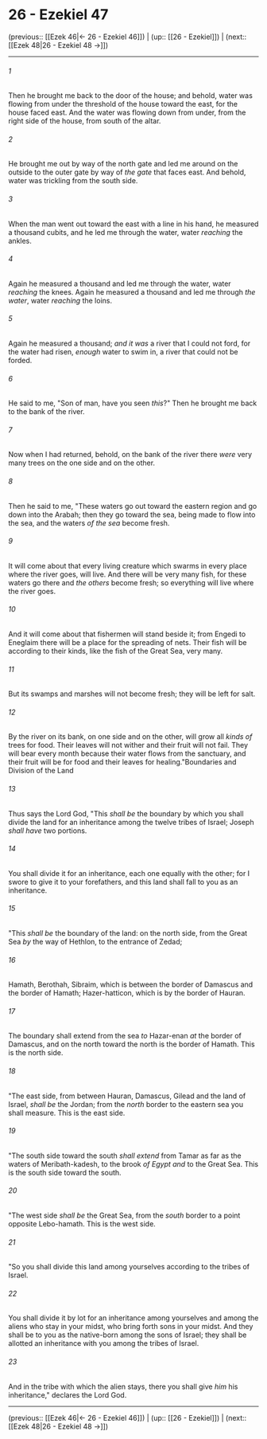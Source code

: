 # 26 - Ezekiel 47

(previous:: [[Ezek 46|← 26 - Ezekiel 46]]) | (up:: [[26 - Ezekiel]]) | (next:: [[Ezek 48|26 - Ezekiel 48 →]])

***


###### 1 
Then he brought me back to the door of the house; and behold, water was flowing from under the threshold of the house toward the east, for the house faced east. And the water was flowing down from under, from the right side of the house, from south of the altar. 

###### 2 
He brought me out by way of the north gate and led me around on the outside to the outer gate by way of _the gate_ that faces east. And behold, water was trickling from the south side. 

###### 3 
When the man went out toward the east with a line in his hand, he measured a thousand cubits, and he led me through the water, water _reaching_ the ankles. 

###### 4 
Again he measured a thousand and led me through the water, water _reaching_ the knees. Again he measured a thousand and led me through _the water_, water _reaching_ the loins. 

###### 5 
Again he measured a thousand; _and it was_ a river that I could not ford, for the water had risen, _enough_ water to swim in, a river that could not be forded. 

###### 6 
He said to me, "Son of man, have you seen _this_?" Then he brought me back to the bank of the river. 

###### 7 
Now when I had returned, behold, on the bank of the river there _were_ very many trees on the one side and on the other. 

###### 8 
Then he said to me, "These waters go out toward the eastern region and go down into the Arabah; then they go toward the sea, being made to flow into the sea, and the waters _of the sea_ become fresh. 

###### 9 
It will come about that every living creature which swarms in every place where the river goes, will live. And there will be very many fish, for these waters go there and _the others_ become fresh; so everything will live where the river goes. 

###### 10 
And it will come about that fishermen will stand beside it; from Engedi to Eneglaim there will be a place for the spreading of nets. Their fish will be according to their kinds, like the fish of the Great Sea, very many. 

###### 11 
But its swamps and marshes will not become fresh; they will be left for salt. 

###### 12 
By the river on its bank, on one side and on the other, will grow all _kinds of_ trees for food. Their leaves will not wither and their fruit will not fail. They will bear every month because their water flows from the sanctuary, and their fruit will be for food and their leaves for healing."Boundaries and Division of the Land 

###### 13 
Thus says the Lord God, "This _shall be_ the boundary by which you shall divide the land for an inheritance among the twelve tribes of Israel; Joseph _shall have_ two portions. 

###### 14 
You shall divide it for an inheritance, each one equally with the other; for I swore to give it to your forefathers, and this land shall fall to you as an inheritance. 

###### 15 
"This _shall be_ the boundary of the land: on the north side, from the Great Sea _by_ the way of Hethlon, to the entrance of Zedad; 

###### 16 
Hamath, Berothah, Sibraim, which is between the border of Damascus and the border of Hamath; Hazer-hatticon, which is by the border of Hauran. 

###### 17 
The boundary shall extend from the sea _to_ Hazar-enan _at_ the border of Damascus, and on the north toward the north is the border of Hamath. This is the north side. 

###### 18 
"The east side, from between Hauran, Damascus, Gilead and the land of Israel, _shall be_ the Jordan; from the _north_ border to the eastern sea you shall measure. This is the east side. 

###### 19 
"The south side toward the south _shall extend_ from Tamar as far as the waters of Meribath-kadesh, to the brook _of Egypt and_ to the Great Sea. This is the south side toward the south. 

###### 20 
"The west side _shall be_ the Great Sea, from the _south_ border to a point opposite Lebo-hamath. This is the west side. 

###### 21 
"So you shall divide this land among yourselves according to the tribes of Israel. 

###### 22 
You shall divide it by lot for an inheritance among yourselves and among the aliens who stay in your midst, who bring forth sons in your midst. And they shall be to you as the native-born among the sons of Israel; they shall be allotted an inheritance with you among the tribes of Israel. 

###### 23 
And in the tribe with which the alien stays, there you shall give _him_ his inheritance," declares the Lord God.

***

(previous:: [[Ezek 46|← 26 - Ezekiel 46]]) | (up:: [[26 - Ezekiel]]) | (next:: [[Ezek 48|26 - Ezekiel 48 →]])
